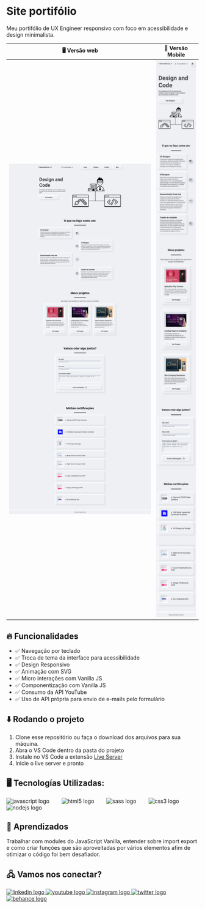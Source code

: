 # Site portifólio

Meu portifólio de UX Engineer responsivo com foco em acessibilidade e design minimalista. 


🖥️ Versão web                                                   |  📱 Versão Mobile
:----------:                                                    |  :--------------:
<img src="public/assets/screenshot-desktop.jpg" width="100%"/>  |  <img src="public/assets/screenshot-mobile.jpg" width="100%"/>

## 🔥 Funcionalidades
- ✅ Navegação por teclado
- ✅ Troca de tema da interface para acessibilidade
- ✅ Design Responsivo
- ✅ Animação com SVG
- ✅ Micro interações com Vanilla JS
- ✅ Componentização com Vanilla JS
- ✅ Consumo da API YouTube
- ✅ Uso de API própria para envio de e-mails pelo formulário

## ⬇️ Rodando o projeto

1. Clone esse repositório ou faça o download dos arquivos para sua máquina.
2. Abra o VS Code dentro da pasta do projeto
3. Instale no VS Code a extensão [Live Server](https://marketplace.visualstudio.com/items?itemName=ritwickdey.LiveServer)
4. Inicie o live server e pronto

## 🖥️ Tecnologías Utilizadas:

<div align="left">
  <img src="https://cdn.jsdelivr.net/gh/devicons/devicon/icons/javascript/javascript-original.svg" height="40" alt="javascript logo"  />
  <img width="24" />
  <img src="https://cdn.jsdelivr.net/gh/devicons/devicon/icons/html5/html5-original.svg" height="40" alt="html5 logo"  />
  <img width="24" />
  <img src="https://cdn.jsdelivr.net/gh/devicons/devicon/icons/sass/sass-original.svg" height="40" alt="sass logo"  />
  <img width="24" />
  <img src="https://cdn.jsdelivr.net/gh/devicons/devicon/icons/css3/css3-original.svg" height="40" alt="css3 logo"  />
  <img width="24" />
  <img src="https://cdn.jsdelivr.net/gh/devicons/devicon/icons/nodejs/nodejs-original.svg" height="40" alt="nodejs logo"  />
</div>

## 🤔 Aprendizados
Trabalhar com modules do JavaScript Vanilla, entender sobre import export e como criar funções que são aproveitadas por vários elementos afim de otimizar o código foi bem desafiador.

## 🖧 Vamos nos conectar?

<div align="left">
  <a href="https://www.linkedin.com/in/denergarcia/" target="_blank">
    <img src="https://raw.githubusercontent.com/maurodesouza/profile-readme-generator/master/src/assets/icons/social/linkedin/default.svg" width="52" height="40" alt="linkedin logo"  />
  </a>
  <a href="https://www.youtube.com/@dener.criarbr" target="_blank">
    <img src="https://raw.githubusercontent.com/maurodesouza/profile-readme-generator/master/src/assets/icons/social/youtube/default.svg" width="52" height="40" alt="youtube logo"  />
  </a>
  <a href="https://www.instagram.com/dener.criarbr" target="_blank">
    <img src="https://raw.githubusercontent.com/maurodesouza/profile-readme-generator/master/src/assets/icons/social/instagram/default.svg" width="52" height="40" alt="instagram logo"  />
  </a>
  <a href="https://twitter.com/Dener_criarbr" target="_blank">
    <img src="https://raw.githubusercontent.com/maurodesouza/profile-readme-generator/master/src/assets/icons/social/twitter/default.svg" width="52" height="40" alt="twitter logo"  />
  </a>
  <a href="https://www.behance.net/dener-garcia" target="_blank">
    <img src="https://raw.githubusercontent.com/maurodesouza/profile-readme-generator/master/src/assets/icons/social/behance/default.svg" width="52" height="40" alt="behance logo"  />
  </a>
</div>
